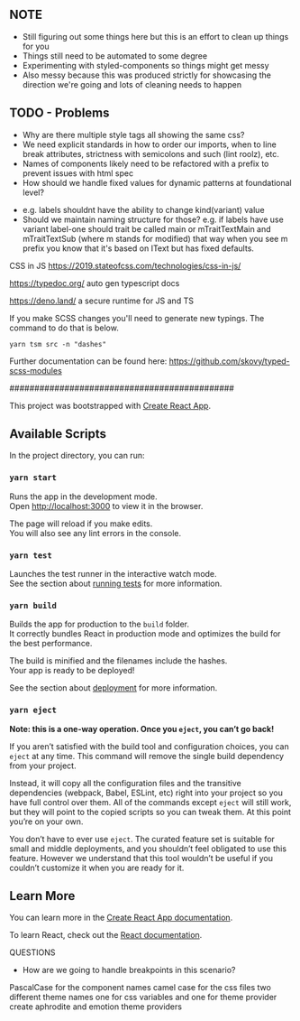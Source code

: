## NOTE
- Still figuring out some things here but this is an effort to clean up things for you
- Things still need to be automated to some degree
- Experimenting with styled-components so things might get messy
- Also messy because this was produced strictly for showcasing the direction we're going and lots of cleaning needs to happen

## TODO - Problems
- Why are there multiple style tags all showing the same css?
- We need explicit standards in how to order our imports, when to line break attributes, strictness with semicolons and such (lint roolz), etc.
- Names of components likely need to be refactored with a prefix to prevent issues with html spec
- How should we handle fixed values for dynamic patterns at foundational level?
+ e.g. labels shouldnt have the ability to change kind(variant) value
+ Should we maintain naming structure for those? e.g. if labels have use variant label-one should
  trait be called main or mTraitTextMain and mTraitTextSub (where m stands for modified) that way
  when you see m prefix you know that it's based on IText but has fixed defaults.

CSS in JS
https://2019.stateofcss.com/technologies/css-in-js/

https://typedoc.org/
auto gen typescript docs

https://deno.land/
a secure runtime for JS and TS

If you make SCSS changes you'll need to generate new typings. The command to do that is below.
```
yarn tsm src -n "dashes"
```
Further documentation can be found here: https://github.com/skovy/typed-scss-modules

#############################################

This project was bootstrapped with [Create React App](https://github.com/facebook/create-react-app).

## Available Scripts

In the project directory, you can run:

### `yarn start`

Runs the app in the development mode.<br />
Open [http://localhost:3000](http://localhost:3000) to view it in the browser.

The page will reload if you make edits.<br />
You will also see any lint errors in the console.

### `yarn test`

Launches the test runner in the interactive watch mode.<br />
See the section about [running tests](https://facebook.github.io/create-react-app/docs/running-tests) for more information.

### `yarn build`

Builds the app for production to the `build` folder.<br />
It correctly bundles React in production mode and optimizes the build for the best performance.

The build is minified and the filenames include the hashes.<br />
Your app is ready to be deployed!

See the section about [deployment](https://facebook.github.io/create-react-app/docs/deployment) for more information.

### `yarn eject`

**Note: this is a one-way operation. Once you `eject`, you can’t go back!**

If you aren’t satisfied with the build tool and configuration choices, you can `eject` at any time. This command will remove the single build dependency from your project.

Instead, it will copy all the configuration files and the transitive dependencies (webpack, Babel, ESLint, etc) right into your project so you have full control over them. All of the commands except `eject` will still work, but they will point to the copied scripts so you can tweak them. At this point you’re on your own.

You don’t have to ever use `eject`. The curated feature set is suitable for small and middle deployments, and you shouldn’t feel obligated to use this feature. However we understand that this tool wouldn’t be useful if you couldn’t customize it when you are ready for it.

## Learn More

You can learn more in the [Create React App documentation](https://facebook.github.io/create-react-app/docs/getting-started).

To learn React, check out the [React documentation](https://reactjs.org/).



QUESTIONS

- How are we going to handle breakpoints in this scenario?

PascalCase for the component names
camel case for the css files
two different theme names one for css variables and one for theme provider
create aphrodite and emotion theme providers